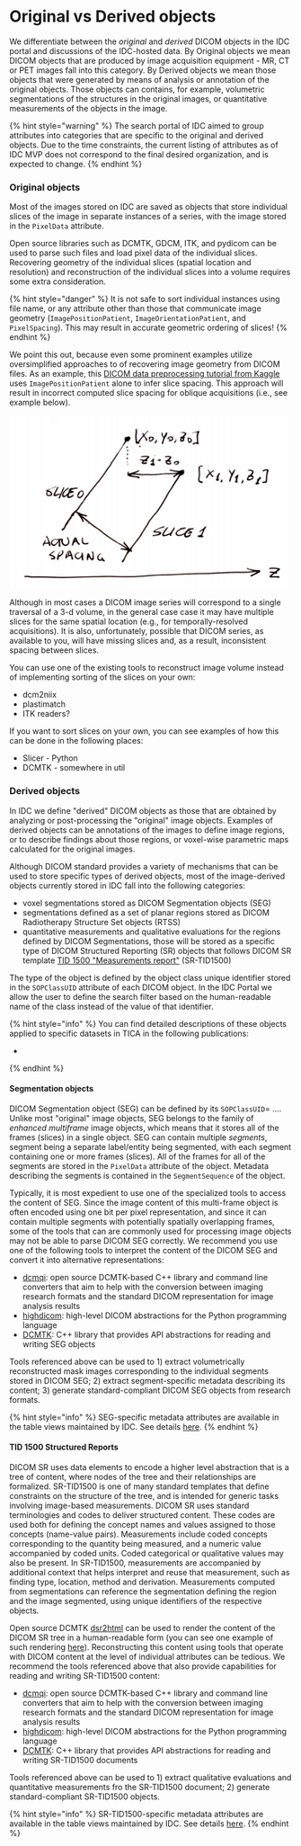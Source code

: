 # Original vs Derived objects

We differentiate between the _original_ and _derived_ DICOM objects in the IDC portal and discussions of the IDC-hosted data. By Original objects we mean DICOM objects that are produced by image acquisition equipment - MR, CT or PET images fall into this category. By Derived objects we mean those objects that were generated by means of analysis or annotation of the original objects. Those objects can contains, for example, volumetric segmentations of the structures in the original images, or quantitative measurements of the objects in the image.

{% hint style="warning" %}
The search portal of IDC aimed to group attributes into categories that are specific to the original and derived objects. Due to the time constraints, the current listing of attributes as of IDC MVP does not correspond to the final desired organization, and is expected to change.
{% endhint %}

### Original objects

Most of the images stored on IDC are saved as objects that store individual slices of the image in separate instances of a series, with the image stored in the `PixelData` attribute. 

Open source libraries such as DCMTK, GDCM, ITK, and pydicom can be used to parse such files and load pixel data of the individual slices. Recovering geometry of the individual slices \(spatial location and resolution\) and reconstruction of the individual slices into a volume requires some extra consideration.

{% hint style="danger" %}
It is not safe to sort individual instances using file name, or any attribute other than those that communicate image geometry \(`ImagePositionPatient`, `ImageOrientationPatient`, and `PixelSpacing`\). This may result in accurate geometric ordering of slices!
{% endhint %}

We point this out, because even some prominent examples utilize oversimplified approaches to of recovering image geometry from DICOM files. As an example, this [DICOM data preprocessing tutorial from Kaggle](https://www.kaggle.com/gzuidhof/full-preprocessing-tutorial) uses `ImagePositionPatient` alone to infer slice spacing. This approach will result in incorrect computed slice spacing for oblique acquisitions \(i.e., see example below\).

![ImagePositionPatient\[2\] for calculating slice spacing for an oblique acquisition leads to incorrect result](../.gitbook/assets/spacing_issue.png)

Although in most cases a DICOM image series will correspond to a single traversal of a 3-d volume, in the general case case it may have multiple slices for the same spatial location \(e.g., for temporally-resolved acquisitions\). It is also, unfortunately, possible that DICOM series, as available to you, will have missing slices and, as a result, inconsistent spacing between slices.

You can use one of the existing tools to reconstruct image volume instead of implementing sorting of the slices on your own:

* dcm2niix
* plastimatch
* ITK readers?

If you want to sort slices on your own, you can see examples of how this can be done in the following places:

* Slicer - Python
* DCMTK - somewhere in util

### Derived objects

In IDC we define "derived" DICOM objects as those that are obtained by analyzing or post-processing the "original" image objects. Examples of derived objects can be annotations of the images to define image regions, or to describe findings about those regions, or voxel-wise parametric maps calculated for the original images.

Although DICOM standard provides a variety of mechanisms that can be used to store specific types of derived objects, most of the image-derived objects currently stored in IDC fall into the following categories:

* voxel segmentations stored as DICOM Segmentation objects \(SEG\)
* segmentations defined as a set of planar regions stored as DICOM Radiotherapy Structure Set objects \(RTSS\)
* quantitative measurements and qualitative evaluations for the regions defined by DICOM Segmentations, those will be stored as a specific type of DICOM Structured Reporting \(SR\) objects that follows DICOM SR template [TID 1500 "Measurements report"](http://dicom.nema.org/medical/dicom/current/output/chtml/part16/chapter_A.html#sect_TID_1500) \(SR-TID1500\)

The type of the object is defined by the object class unique identifier stored in the `SOPClassUID` attribute of each DICOM object. In the IDC Portal we allow the user to define the search filter based on the human-readable name of the class instead of the value of that identifier.

{% hint style="info" %}
You can find detailed descriptions of these objects applied to specific datasets in TICA in the following publications:

* 
{% endhint %}

#### Segmentation objects

DICOM Segmentation object \(SEG\) can be defined by its `SOPClassUID`= .... Unlike most "original" image objects, SEG belongs to the family of _enhanced multiframe_ image objects, which means that it stores all of the frames \(slices\) in a single object. SEG can contain multiple _segments_, segment being a separate label/entity being segmented, with each segment containing one or more frames \(slices\). All of the frames for all of the segments are stored in the `PixelData` attribute of the object. Metadata describing the segments is contained in the `SegmentSequence` of the object.

Typically, it is most expedient to use one of the specialized tools to access the content of SEG. Since the image content of this multi-frame object is often encoded using one bit per pixel representation, and since it can contain multiple segments with potentially spatially overlapping frames, some of the tools that can are commonly used for processing image objects may not be able to parse DICOM SEG correctly. We recommend you use one of the following tools to interpret the content of the DICOM SEG and convert it into alternative representations:

* [dcmqi](https://github.com/QIICR/dcmqi): open source DCMTK-based C++ library and command line converters that aim to help with the conversion between imaging research formats and the standard DICOM representation for image analysis results
* [highdicom](https://github.com/MGHComputationalPathology/highdicom): high-level DICOM abstractions for the Python programming language
* [DCMTK](https://dicom.offis.de/dcmtk.php.en): C++ library that provides API abstractions for reading and writing SEG objects

Tools referenced above can be used to 1\) extract volumetrically reconstructed mask images corresponding to the individual segments stored in DICOM SEG; 2\) extract segment-specific metadata describing its content; 3\) generate standard-compliant DICOM SEG objects from research formats.

{% hint style="info" %}
SEG-specific metadata attributes are available in the table views maintained by IDC. See details [here](../data/organization-of-data.md).
{% endhint %}

#### TID 1500 Structured Reports

DICOM SR uses data elements to encode a higher level abstraction that is a tree of content, where nodes of the tree and their relationships are formalized. SR-TID1500 is one of many standard templates that define constraints on the structure of the tree, and is intended for generic tasks involving image-based measurements. DICOM SR uses standard terminologies and codes to deliver structured content. These codes are used both for defining the concept names and values assigned to those concepts \(name-value pairs\). Measurements include coded concepts corresponding to the quantity being measured, and a numeric value accompanied by coded units. Coded categorical or qualitative values may also be present. In SR-TID1500, measurements are accompanied by additional context that helps interpret and reuse that measurement, such as finding type, location, method and derivation. Measurements computed from segmentations can reference the segmentation defining the region and the image segmented, using unique identifiers of the respective objects.

Open source DCMTK [dsr2html](https://support.dcmtk.org/docs/dsr2html.html) can be used to render the content of the DICOM SR tree in a human-readable form \(you can see one example of such rendering [here](https://peerj.com/articles/2057/#fig-7)\). Reconstructing this content using tools that operate with DICOM content at the level of individual attributes can be tedious. We recommend the tools referenced above that also provide capabilities for reading and writing SR-TID1500 content:

* [dcmqi](https://github.com/QIICR/dcmqi): open source DCMTK-based C++ library and command line converters that aim to help with the conversion between imaging research formats and the standard DICOM representation for image analysis results
* [highdicom](https://github.com/MGHComputationalPathology/highdicom): high-level DICOM abstractions for the Python programming language
* [DCMTK](https://dicom.offis.de/dcmtk.php.en): C++ library that provides API abstractions for reading and writing SR-TID1500 documents

Tools referenced above can be used to 1\) extract qualitative evaluations and quantitative measurements fro the SR-TID1500 document; 2\) generate standard-compliant SR-TID1500 objects.

{% hint style="info" %}
SR-TID1500-specific metadata attributes are available in the table views maintained by IDC. See details [here](../data/organization-of-data.md).
{% endhint %}

